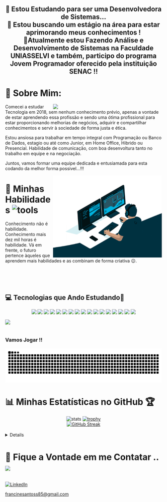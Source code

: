 <h2 align="center" font-weight="bold">
🔭 Estou Estudando para ser uma Desenvolvedora de Sistemas... <br>🤝 Estou buscando um estágio na área para estar aprimorando meus conhecimentos !<br>🌱Atualmente estou Fazendo Análise e Desenvolvimento de Sistemas na Faculdade UNIASSELVI e também, participo do programa Jovem Programador oferecido pela instituição SENAC !!<br>


<h1>💫 Sobre Mim:</h1>
<img align="right" width="350" src="https://media.tenor.com/wilYo_7wGKYAAAAC/new-game-ahagon-umiko-programming.gif" />
<p>
Comecei a estudar Tecnologia em 2018, sem nenhum conhecimento prévio, apenas a vontade de estar aprendendo essa profissão e sendo uma ótima profissional para estar proporcionando melhorias de negócios, adquirir e compartilhar conhecimentos e servir à sociedade de forma justa e ética. 

Estou ansiosa para trabalhar em tempo integral com Programação ou Banco de Dados, estagio ou até como Junior, em Home Office, Hibrido ou Presencial.
Habilidade de comunicação, com boa desenvoltura tanto no trabalho em equipe e na negociação.
  
Juntos, vamos formar uma equipe dedicada e entusiamada para esta codando da melhor forma possivel...!!!
  
 
  
<img align="right" width="350" src="https://github.com/EuJinnLucaShow/EuJinnLucaShow/blob/main/img/deweloper.gif" />
<p>
  

<h1 font-weight="bold">
  🌟 Minhas Habilidades 
<img  width="30" alt="tools"   src="https://camo.githubusercontent.com/beb64ff21c883e318e4f5db5231c2ba4175705bea1c9249e82a41ab375db4f75/68747470733a2f2f6d65646961322e67697068792e636f6d2f6d656469612f51737347456d706b79454f684243623765312f67697068792e6769663f6369643d656366303565343761306e336769316266716e74716d6f62386739616964316f796a327772336473336d67373030626c267269643d67697068792e676966" /> 

</h1>
Conhecimento não é habilidade. Conhecimento mais dez mil horas é habilidade. Vá em frente, o futuro pertence àqueles que aprendem mais habilidades e as combinam de forma criativa 😉.
</p>



  <br/>
  <br/>
  <br/>
<h2 font-weight="bold">💻 Tecnologias que Ando Estudando🎩</h2>

  <p align="center">
    <img height='25em' src="https://img.shields.io/badge/c-%2300599C.svg?style=for-the-badge&logo=c&logoColor=white" />
    <img height='25em' src="https://img.shields.io/badge/c%23-%23239120.svg?style=for-the-badge&logo=c-sharp&logoColor=white" />
    <img height='25em' src="https://img.shields.io/badge/c++-%2300599C.svg?style=for-the-badge&logo=c%2B%2B&logoColor=white" />
    <img height='25em' src="https://img.shields.io/badge/MySQL-00000F?style=for-the-badge&logo=mysql&logoColor=white" />
    <img height='25em' src="https://img.shields.io/badge/Bootstrap-563D7C?style=for-the-badge&logo=bootstrap&logoColor=white" />
    <img height='25em' src="https://img.shields.io/badge/React-20232A?style=for-the-badge&logo=react&logoColor=61DAFB" />
    <img height='25em' src="https://img.shields.io/badge/Java-ED8B00?style=for-the-badge&logo=openjdk&logoColor=white" />
    <img height='25em' src="https://img.shields.io/badge/VSCode-0078D4?style=for-the-badge&logo=visual%20studio%20code&logoColor=white" />
    <img height='25em' src="https://img.shields.io/badge/Postman-FF6C37?style=for-the-badge&logo=Postman&logoColor=white" />
    <img height='25em' src="https://img.shields.io/badge/Microsoft-666666?style=for-the-badge&logo=microsoft&logoColor=white" />
    <img height='25em' src="https://img.shields.io/badge/MySQL-005C84?style=for-the-badge&logo=mysql&logoColor=white" />
    <img height='25em' src="https://img.shields.io/badge/Microsoft%20SQL%20Server-CC2927?style=for-the-badge&logo=microsoft%20sql%20server&logoColor=white" />
    <img height='25em' src="https://img.shields.io/badge/Canva-%2300C4CC.svg?&style=for-the-badge&logo=Canva&logoColor=white" />
    <img height='25em' src="https://img.shields.io/badge/docker-%230db7ed.svg?style=for-the-badge&logo=docker&logoColor=white" />
    <img height='25em' src="https://img.shields.io/badge/Eclipse-2C2255?style=for-the-badge&logo=eclipse&logoColor=white" />
    <img height='25em' src="https://img.shields.io/badge/Visual_Studio-5C2D91?style=for-the-badge&logo=visual%20studio&logoColor=white" />
    <img height='25em' src="https://img.shields.io/badge/Jira-0052CC?style=for-the-badge&logo=Jira&logoColor=white" />
  </p>


<img align="left" src="https://visitor-badge.laobi.icu/badge?page_id=SkyCaptainess.SkyCaptainess" />
<!--   <img src="https://komarev.com/ghpvc/?username=SkyCaptainess&style=flat-square&color=blue" alt="" align="center"/> -->
<h2 align="center"></h2>
<br/>
<h3>Vamos Jogar !!</h3>  
<picture>
  <source media="(prefers-color-scheme: dark)" srcset="https://raw.githubusercontent.com/AISoltani/AISoltani/output/github-contribution-grid-snake-dark.svg">
  <img alt="github contribution grid snake animation" src="https://raw.githubusercontent.com/AISoltani/AISoltani/output/github-contribution-grid-snake.svg">
</picture>

<h1 font-weight="bold">📊 Minhas Estatísticas no GitHub 🏆</h1>

<div align='center'>
  <img alt="stats" height="200em" src="https://github-readme-stats.vercel.app/api/top-langs/?username=FranNinaa&layout=compact&langs_count=7&theme=radical">
  <a href="#">
    <img  src="https://github-profile-trophy.vercel.app/?username=FranNinaa&theme=radical&row=1&column=6" alt="trophy">
  </a>
  <br/>
 

  <a href="https://git.io/streak-stats">
    <img height="150em" src="http://github-readme-streak-stats.herokuapp.com?user=FranNinaa&theme=radical" alt="GitHub Streak">
  </a>
</div>
<br/>
<details>
  
   </br>
    <div align='center'>
      <img src="http://github-profile-summary-cards.vercel.app/api/cards/profile-details?username=FranNinaa&theme=radical" alt="Profile Details">
      <img src="http://github-profile-summary-cards.vercel.app/api/cards/repos-per-language?username=FranNinaa&theme=radical" alt="Repos per Language">
      <img src="http://github-profile-summary-cards.vercel.app/api/cards/most-commit-language?username=FranNinaa&theme=radical" alt="Most Commit Language">
        <img src="http://github-profile-summary-cards.vercel.app/api/cards/stats?username=FranNinaa&theme=radical" alt="Stats">
      <img src="http://github-profile-summary-cards.vercel.app/api/cards/productive-time?username=FranNinaa&theme=radical&utcOffset=8" alt="Productive Time">
    </div>
   </br>
</details>



<h1 font-weight="bold">
 <summary><h3></h3></summary> 
  
  📮 Fique a Vontade em me Contatar ..
  <img src='https://raw.githubusercontent.com/ShahriarShafin/ShahriarShafin/main/Assets/handshake.gif' width="100" />
</h1>

 <a href="https://www.linkedin.com/in/francine-santos-88b80622a/">
    <img src="https://img.shields.io/badge/-LinkedIn-%230077B5?style=for-the-badge&logo=linkedin&logoColor=white" alt="LinkedIn">
  </a> <p><a class="link-opacity-100" href="#">francinesantoss85@gmail.com</a></p>
 
   
</p>
 
